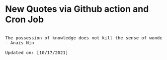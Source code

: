 # New Quotes via Github action and Cron Job

<pre>
<!-- #quote -->
The possession of knowledge does not kill the sense of wonder and mystery. There is always more mystery.
- Anaïs Nin

Updated on: [10/17/2021]
<!-- #quoteEnd -->
</pre>
